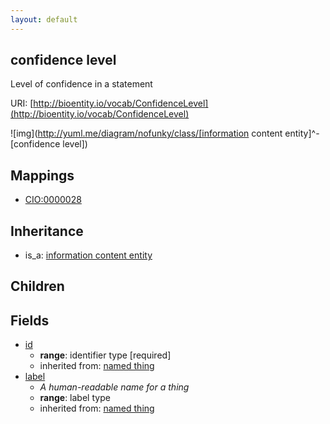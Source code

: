 ```yaml
---
layout: default
---
```


## confidence level


Level of confidence in a statement

URI: [http://bioentity.io/vocab/ConfidenceLevel](http://bioentity.io/vocab/ConfidenceLevel)


![img](http://yuml.me/diagram/nofunky/class/[information content entity]^-[confidence level])
## Mappings

 * [CIO:0000028](http://purl.obolibrary.org/obo/CIO_0000028)

## Inheritance

 *  is_a: [information content entity](InformationContentEntity.html)

## Children



## Fields

 * [id](id.html)
    * __range__: identifier type [required]
    * inherited from: [named thing](NamedThing.html)
 * [label](label.html)
    * _A human-readable name for a thing_
    * __range__: label type
    * inherited from: [named thing](NamedThing.html)
